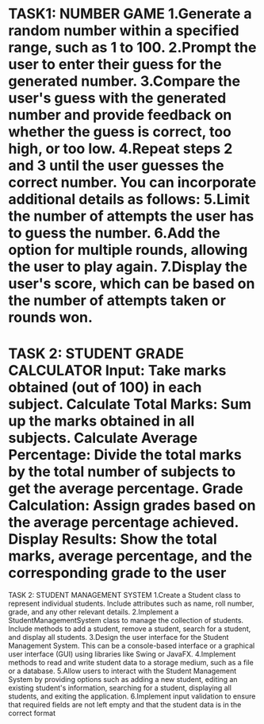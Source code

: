 TASK1: NUMBER GAME
1.Generate a random number within a specified range, such as 1 to 100.
2.Prompt the user to enter their guess for the generated number.
3.Compare the user's guess with the generated number and provide feedback on whether the guess is correct, too high, or too low.
4.Repeat steps 2 and 3 until the user guesses the correct number. You can incorporate additional details as follows:
5.Limit the number of attempts the user has to guess the number.
6.Add the option for multiple rounds, allowing the user to play again.
7.Display the user's score, which can be based on the number of attempts taken or rounds won.
==============================================================================================================================
TASK 2: STUDENT GRADE CALCULATOR
Input: Take marks obtained (out of 100) in each subject. 
Calculate Total Marks: Sum up the marks obtained in all subjects. 
Calculate Average Percentage: Divide the total marks by the total number of subjects to get the average percentage. 
Grade Calculation: Assign grades based on the average percentage achieved. 
Display Results: Show the total marks, average percentage, and the corresponding grade to the user
==============================================================================================================================
TASK 2: STUDENT MANAGEMENT SYSTEM
1.Create a Student class to represent individual students. Include attributes such as name, roll number, grade, and any other relevant details.
2.Implement a StudentManagementSystem class to manage the collection of students. Include methods to add a student, remove a student, search for a student, and display all students.
3.Design the user interface for the Student Management System. This can be a console-based interface or a graphical user interface (GUI) using libraries like Swing or JavaFX.
4.Implement methods to read and write student data to a storage medium, such as a file or a database.
5.Allow users to interact with the Student Management System by providing options such as adding a new student, editing an existing student's information, searching for a student, displaying all students, and exiting the application.
6.Implement input validation to ensure that required fields are not left empty and that the student data is in the correct format
